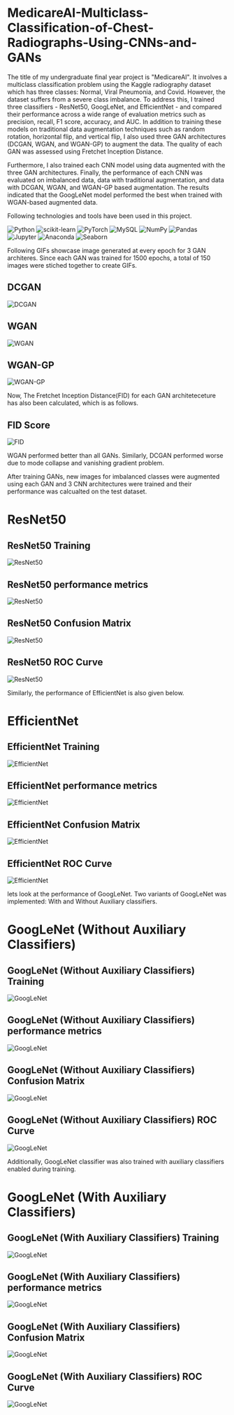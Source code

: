 # MedicareAI-Multiclass-Classification-of-Chest-Radiographs-Using-CNNs-and-GANs

The title of my undergraduate final year project is "MedicareAI". It involves a multiclass classification problem using the Kaggle radiography dataset which has three classes: Normal, Viral Pneumonia, and Covid. However, the dataset suffers from a severe class imbalance. To address this, I trained three classifiers - ResNet50, GoogLeNet, and EfficientNet - and compared their performance across a wide range of evaluation metrics such as precision, recall, F1 score, accuracy, and AUC. In addition to training these models on traditional data augmentation techniques such as random rotation, horizontal flip, and vertical flip, I also used three GAN architectures (DCGAN, WGAN, and WGAN-GP) to augment the data. The quality of each GAN was assessed using Fretchet Inception Distance.

Furthermore, I also trained each CNN model using data augmented with the three GAN architectures. Finally, the performance of each CNN was evaluated on imbalanced data, data with traditional augmentation, and data with DCGAN, WGAN, and WGAN-GP based augmentation. The results indicated that the GoogLeNet model performed the best when trained with WGAN-based augmented data.

Following technologies and tools have been used in this project.


![Python](https://img.shields.io/badge/python-3670A0?style=flat&logo=python&logoColor=ffdd54)
![scikit-learn](https://img.shields.io/badge/scikit--learn-%23F7931E.svg?style=flat&logo=scikit-learn&logoColor=white)
![PyTorch](https://img.shields.io/badge/PyTorch-%23EE4C2C.svg?style=flat&logo=PyTorch&logoColor=white)
![MySQL](https://img.shields.io/badge/MySQL-%23013243.svg?style=flat&logo=MySQL&logoColor=white)
![NumPy](https://img.shields.io/badge/numpy-%23013243.svg?style=flat&logo=numpy&logoColor=white)
![Pandas](https://img.shields.io/badge/pandas-%23150458.svg?style=flat&logo=pandas&logoColor=white)
![Jupyter](https://img.shields.io/badge/Jupyter-%23150458.svg?style=flat&logo=Jupyter&logoColor=white)
![Anaconda](https://img.shields.io/badge/Anaconda-%23150458.svg?style=flat&logo=Anaconda&logoColor=white)
![Seaborn](https://img.shields.io/badge/Seaborn-%23150458.svg?style=flat&logo=Seaborn&logoColor=white)


Following GIFs showcase image generated at every epoch for 3 GAN architeres. Since each GAN was trained for 1500 epochs, a total of 150 images were stiched together to create GIFs. 

## DCGAN
![DCGAN](./Finalized%20Visualizations/gcgan.gif)

## WGAN
![WGAN](./Finalized%20Visualizations/wgan.gif)

## WGAN-GP
![WGAN-GP](./Finalized%20Visualizations/wgangp.gif)


Now, The Fretchet Inception Distance(FID) for each GAN architeteceture has also been calculated, which is as follows.

## FID Score
![FID](./Finalized%20Visualizations/FID_GANS.jpg)

WGAN performed better than all GANs. Similarly, DCGAN performed worse due to mode collapse and vanishing gradient problem.

After training GANs, new images for imbalanced classes were augmented using each GAN and 3 CNN architectures were trained and their performance was calcualted on the test dataset.

# ResNet50
## ResNet50 Training 
![ResNet50](./Finalized%20Visualizations/ResNet50s_Training_And_Validation_Performance_Variation_Accross_Epochs.jpg)

## ResNet50 performance metrics 
![ResNet50](./Finalized%20Visualizations/ResNet50_Performance_Metrics.jpg)

## ResNet50 Confusion Matrix 
![ResNet50](./Finalized%20Visualizations/ResNet50_Combined_ConfusionMatrix.jpg)

## ResNet50 ROC Curve 
![ResNet50](./Finalized%20Visualizations/ResNet50_Combined_ROC_Curve.jpg)


Similarly, the performance of EfficientNet is also given below.

# EfficientNet
## EfficientNet Training 
![EfficientNet](./Finalized%20Visualizations/EfficientNets_Training_And_Validation_Performance_Variation_Accross_Epochs.jpg)

## EfficientNet performance metrics 
![EfficientNet](./Finalized%20Visualizations/EfficientNet_Performance_Metrics.jpg)

## EfficientNet Confusion Matrix 
![EfficientNet](./Finalized%20Visualizations/EfficientNet_Combined_ConfusionMatrix.jpg)

## EfficientNet ROC Curve 
![EfficientNet](./Finalized%20Visualizations/EfficientNet_Combined_ROC_Curve.jpg)


lets look at the performance of GoogLeNet. Two variants of GoogLeNet was implemented: With and Without Auxiliary classifiers.

# GoogLeNet (Without Auxiliary Classifiers)
## GoogLeNet (Without Auxiliary Classifiers) Training 
![GoogLeNet](./Finalized%20Visualizations/GoogLeNets_Training_And_Validation_Performance_Variation_Accross_Epochs.jpg)

## GoogLeNet (Without Auxiliary Classifiers) performance metrics 
![GoogLeNet](./Finalized%20Visualizations/GoogLeNet_Performance_Metrics.jpg)

## GoogLeNet (Without Auxiliary Classifiers) Confusion Matrix 
![GoogLeNet](./Finalized%20Visualizations/GoogLeNet_Combined_ConfusionMatrix.jpg)

## GoogLeNet (Without Auxiliary Classifiers) ROC Curve 
![GoogLeNet](./Finalized%20Visualizations/GoogLeNets_Combined_ROC_Curve.jpg)

Additionally, GoogLeNet classifier was also trained with auxiliary classifiers enabled during training.


# GoogLeNet (With Auxiliary Classifiers)
## GoogLeNet (With Auxiliary Classifiers) Training 
![GoogLeNet](./Finalized%20Visualizations/GoogLeNetUpdated_Training_And_Validation_Performance_Variation_Accross_Epochs.jpg)

## GoogLeNet (With Auxiliary Classifiers) performance metrics 
![GoogLeNet](./Finalized%20Visualizations/GoogLeNetUpdated_Performance_Metrics.jpg)

## GoogLeNet (With Auxiliary Classifiers) Confusion Matrix 
![GoogLeNet](./Finalized%20Visualizations/GoogLeNetUpdated_Combined_ConfusionMatrix.jpg)

## GoogLeNet (With Auxiliary Classifiers) ROC Curve 
![GoogLeNet](./Finalized%20Visualizations/GoogLeNetUpdated_Combined_ROC_Curve.jpg.jpg)




